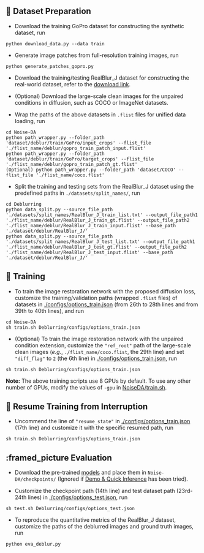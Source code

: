 ## :circus_tent: Dataset Preparation

- Download the training GoPro dataset for constructing the synthetic dataset, run
```
python download_data.py --data train
```

- Generate image patches from full-resolution training images, run
```
python generate_patches_gopro.py 
```

- Download the training/testing RealBlur_J dataset for constructing the real-world dataset, refer to the [download link](https://cg.postech.ac.kr/research/realblur/).


- (Optional) Download the large-scale clean images for the unpaired conditions in diffusion, such as COCO or ImageNet datasets.

- Wrap the paths of the above datasets in ```.flist``` files for unified data loading, run
```
cd Noise-DA
python path_wrapper.py --folder_path 'dataset/deblur/train/GoPro/input_crops' --flist_file './flist_name/deblur/gopro_train_patch_input.flist'
python path_wrapper.py --folder_path 'dataset/deblur/train/GoPro/target_crops' --flist_file './flist_name/deblur/gopro_train_patch_gt.flist'
(Optional) python path_wrapper.py --folder_path 'dataset/COCO' --flist_file './flist_name/coco.flist'
```

- Split the training and testing sets from the RealBlur_J dataset using the predefined paths in ```./datasets/split_names/```, run
```
cd Deblurring
python data_split.py --source_file_path './datasets/split_names/RealBlur_J_train_list.txt' --output_file_path1 './flist_name/deblur/RealBlur_J_train_gt.flist' --output_file_path2 './flist_name/deblur/RealBlur_J_train_input.flist' --base_path './dataset/deblur/RealBlur_J/'
python data_split.py --source_file_path './datasets/split_names/RealBlur_J_test_list.txt' --output_file_path1 './flist_name/deblur/RealBlur_J_test_gt.flist' --output_file_path2 './flist_name/deblur/RealBlur_J_test_input.flist' --base_path './dataset/deblur/RealBlur_J/'
```

## :dolphin: Training
- To train the image restoration network with the proposed diffusion loss, customize the training/validation paths (wrapped ```.flist``` files) of datasets in [./configs/options_train.json](./configs/options_train.json) (from 26th to 28th lines and from 39th to 40th lines), and run
```
cd Noise-DA
sh train.sh Deblurring/configs/options_train.json
```
- (Optional) To train the image restoration network with the unpaired condition extension, customize the ```"ref_root"``` path of the large-scale clean images (*e.g.*, ```./flist_name/coco.flist```, the 29th line) and set ```"diff_flag"``` to ```2``` (the 6th line) in [./configs/options_train.json](./configs/options_train.json), run
```
sh train.sh Deblurring/configs/options_train.json
```

**Note:** The above training scripts use 8 GPUs by default. To use any other number of GPUs, modify the values of ```-gpu``` in [NoiseDA/train.sh](../train.sh).

## :whale: Resume Training from Interruption
- Uncommend the line of ```"resume_state"``` in [./configs/options_train.json](./configs/options_train.json) (17th line) and customize it with the specific resumed path, run
```
sh train.sh Deblurring/configs/options_train.json
```

## :framed_picture Evaluation

- Download the pre-trained [models](https://drive.google.com/file/d/1CI1v5M3zLFJ8d_SzgYXlk7Wqa2WMuCF6/view?usp=sharing) and place them in `Noise-DA/checkpoints/` (Ignored if <a href="../README.md## 🏂 Demo & Quick Inference">Demo & Quick Inference</a> has been tried).

- Customize the checkpoint path (14th line) and test dataset path (23rd-24th lines) in [./configs/options_test.json](./configs/options_test.json), run
```
sh test.sh Deblurring/configs/options_test.json
```
- To reproduce the quantitative metrics of the RealBlur_J dataset, customize the paths of the deblurred images and ground truth images, run
```
python eva_deblur.py
```